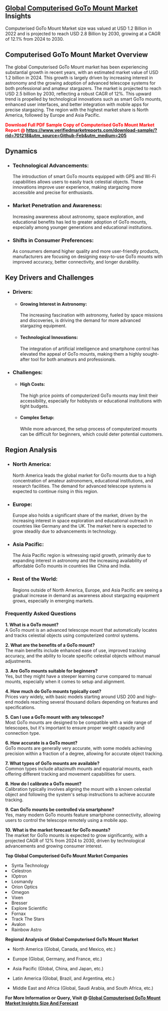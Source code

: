 <h2><a href="https://www.verifiedmarketreports.com/download-sample/?rid=701218&amp;utm_source=Github&amp;utm_medium=205" target="_blank">Global Computerised GoTo Mount Market</a> Insights</h2><p>Computerised GoTo Mount Market size was valued at USD 1.2 Billion in 2022 and is projected to reach USD 2.8 Billion by 2030, growing at a CAGR of 12.1% from 2024 to 2030.</p><p> <h2>Computerised GoTo Mount Market Overview</h2> <p>The global Computerised GoTo Mount market has been experiencing substantial growth in recent years, with an estimated market value of USD 1.2 billion in 2024. This growth is largely driven by increasing interest in astronomy and the growing adoption of advanced telescope systems for both professional and amateur stargazers. The market is projected to reach USD 2.5 billion by 2030, reflecting a robust CAGR of 12%. This upward trend is propelled by technological innovations such as smart GoTo mounts, enhanced user interfaces, and better integration with mobile apps for precise stargazing. The region with the highest market share is North America, followed by Europe and Asia Pacific.</p> <p><b><p><span class=""><span style="color: #ff0000;"><strong>Download Full PDF Sample Copy of Computerised GoTo Mount Market Report</strong> @ </span><a href="https://www.verifiedmarketreports.com/download-sample/?rid=701218&amp;utm_source=Github-Feb&amp;utm_medium=205" target="_blank">https://www.verifiedmarketreports.com/download-sample/?rid=701218&amp;utm_source=Github-Feb&amp;utm_medium=205</a></span></p></b></p> <h2>Dynamics</h2> <ul> <li><h3>Technological Advancements:</h3> The introduction of smart GoTo mounts equipped with GPS and Wi-Fi capabilities allows users to easily track celestial objects. These innovations improve user experience, making stargazing more accessible and precise for enthusiasts.</li> <li><h3>Market Penetration and Awareness:</h3> Increasing awareness about astronomy, space exploration, and educational benefits has led to greater adoption of GoTo mounts, especially among younger generations and educational institutions.</li> <li><h3>Shifts in Consumer Preferences:</h3> As consumers demand higher quality and more user-friendly products, manufacturers are focusing on designing easy-to-use GoTo mounts with improved accuracy, better connectivity, and longer durability.</li> </ul> <h2>Key Drivers and Challenges</h2> <ul> <li><h3>Drivers:</h3> <ul> <li><h4>Growing Interest in Astronomy:</h4> The increasing fascination with astronomy, fueled by space missions and discoveries, is driving the demand for more advanced stargazing equipment.</li> <li><h4>Technological Innovations:</h4> The integration of artificial intelligence and smartphone control has elevated the appeal of GoTo mounts, making them a highly sought-after tool for both amateurs and professionals.</li> </ul> </li> <li><h3>Challenges:</h3> <ul> <li><h4>High Costs:</h4> The high price points of computerized GoTo mounts may limit their accessibility, especially for hobbyists or educational institutions with tight budgets.</li> <li><h4>Complex Setup:</h4> While more advanced, the setup process of computerized mounts can be difficult for beginners, which could deter potential customers.</li> </ul> </li> </ul> <h2>Region Analysis</h2> <ul> <li><h3>North America:</h3> North America leads the global market for GoTo mounts due to a high concentration of amateur astronomers, educational institutions, and research facilities. The demand for advanced telescope systems is expected to continue rising in this region.</li> <li><h3>Europe:</h3> Europe also holds a significant share of the market, driven by the increasing interest in space exploration and educational outreach in countries like Germany and the UK. The market here is expected to grow steadily due to advancements in technology.</li> <li><h3>Asia Pacific:</h3> The Asia Pacific region is witnessing rapid growth, primarily due to expanding interest in astronomy and the increasing availability of affordable GoTo mounts in countries like China and India.</li> <li><h3>Rest of the World:</h3> Regions outside of North America, Europe, and Asia Pacific are seeing a gradual increase in demand as awareness about stargazing equipment grows, especially in emerging markets.</li> </ul> <h3>Frequently Asked Questions</h3> <p><b>1. What is a GoTo mount?</b><br> A GoTo mount is an advanced telescope mount that automatically locates and tracks celestial objects using computerized control systems.</p> <p><b>2. What are the benefits of a GoTo mount?</b><br> The main benefits include enhanced ease of use, improved tracking accuracy, and the ability to locate specific celestial objects without manual adjustments.</p> <p><b>3. Are GoTo mounts suitable for beginners?</b><br> Yes, but they might have a steeper learning curve compared to manual mounts, especially when it comes to setup and alignment.</p> <p><b>4. How much do GoTo mounts typically cost?</b><br> Prices vary widely, with basic models starting around USD 200 and high-end models reaching several thousand dollars depending on features and specifications.</p> <p><b>5. Can I use a GoTo mount with any telescope?</b><br> Most GoTo mounts are designed to be compatible with a wide range of telescopes, but it's important to ensure proper weight capacity and connection type.</p> <p><b>6. How accurate is a GoTo mount?</b><br> GoTo mounts are generally very accurate, with some models achieving precision within a fraction of a degree, allowing for accurate object tracking.</p> <p><b>7. What types of GoTo mounts are available?</b><br> Common types include altazimuth mounts and equatorial mounts, each offering different tracking and movement capabilities for users.</p> <p><b>8. How do I calibrate a GoTo mount?</b><br> Calibration typically involves aligning the mount with a known celestial object and following the system's setup instructions to achieve accurate tracking.</p> <p><b>9. Can GoTo mounts be controlled via smartphone?</b><br> Yes, many modern GoTo mounts feature smartphone connectivity, allowing users to control the telescope remotely using a mobile app.</p> <p><b>10. What is the market forecast for GoTo mounts?</b><br> The market for GoTo mounts is expected to grow significantly, with a projected CAGR of 12% from 2024 to 2030, driven by technological advancements and growing consumer interest.</p> </p><p><strong>Top Global Computerised GoTo Mount Market Companies</strong></p><div data-test-id=""><p><li>Synta Technology</li><li> Celestron</li><li> IOptron</li><li> Losmandy</li><li> Orion Optics</li><li> Omegon</li><li> Vixen</li><li> Bresser</li><li> Explore Scientific</li><li> Fornax</li><li> Track The Stars</li><li> Avalon</li><li> Rainbow Astro</li></p><div><strong>Regional Analysis of&nbsp;Global Computerised GoTo Mount Market</strong></div><ul><li dir="ltr"><p dir="ltr">North America&nbsp;(Global, Canada, and Mexico, etc.)</p></li><li dir="ltr"><p dir="ltr">Europe (Global, Germany, and France, etc.)</p></li><li dir="ltr"><p dir="ltr">Asia Pacific&nbsp;(Global, China, and Japan, etc.)</p></li><li dir="ltr"><p dir="ltr">Latin America&nbsp;(Global, Brazil, and Argentina, etc.)</p></li><li dir="ltr">Middle East and Africa&nbsp;(Global, Saudi Arabia, and South Africa, etc.)</li></ul><p><strong>For More Information or Query, Visit @&nbsp;</strong><strong><a href="https://www.verifiedmarketreports.com/product/computerised-goto-mount-market/?utm_source=Github&amp;utm_medium=205" target="_blank">Global Computerised GoTo Mount Market Insights Size And Forecast</a></strong></p></div>
